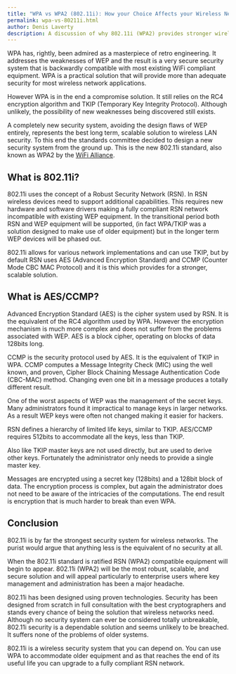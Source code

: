 ```yaml
---
title: "WPA vs WPA2 (802.11i): How your Choice Affects your Wireless Network Security"
permalink: wpa-vs-80211i.html
author: Denis Laverty
description: A discussion of why 802.11i (WPA2) provides stronger wireless security than WiFi Protected Access (WPA) and WEP, why there is a need for a new standard and why you should use it.
---
```

WPA has, rightly, been admired as a masterpiece of retro engineering. It addresses the weaknesses of WEP and the result is a very secure security system that is backwardly compatible with most existing WiFi compliant equipment. WPA is a practical solution that will provide more than adequate security for most wireless network applications.

However WPA is in the end a compromise solution. It still relies on the RC4 encryption algorithm and TKIP (Temporary Key Integrity Protocol). Although unlikely, the possibility of new weaknesses being discovered still exists.

A completely new security system, avoiding the design flaws of WEP entirely, represents the best long term, scalable solution to wireless LAN security. To this end the standards committee decided to design a new security system from the ground up. This is the new 802.11i standard, also known as WPA2 by the [WiFi Alliance](http://www.wi-fi.org/).

## What is 802.11i?

802.11i uses the concept of a Robust Security Network (RSN). In RSN wireless devices need to support additional capabilities. This requires new hardware and software drivers making a fully compliant RSN network incompatible with existing WEP equipment. In the transitional period both RSN and WEP equipment will be supported, (in fact WPA/TKIP was a solution designed to make use of older equipment) but in the longer term WEP devices will be phased out.

802.11i allows for various network implementations and can use TKIP, but by default RSN uses AES (Advanced Encryption Standard) and CCMP (Counter Mode CBC MAC Protocol) and it is this which provides for a stronger, scalable solution.

## What is AES/CCMP?

Advanced Encryption Standard (AES) is the cipher system used by RSN. It is the equivalent of the RC4 algorithm used by WPA. However the encryption mechanism is much more complex and does not suffer from the problems associated with WEP. AES is a block cipher, operating on blocks of data 128bits long.

CCMP is the security protocol used by AES. It is the equivalent of TKIP in WPA. CCMP computes a Message Integrity Check (MIC) using the well known, and proven, Cipher Block Chaining Message Authentication Code (CBC-MAC) method. Changing even one bit in a message produces a totally different result.

One of the worst aspects of WEP was the management of the secret keys. Many administrators found it impractical to manage keys in larger networks. As a result WEP keys were often not changed making it easier for hackers.

RSN defines a hierarchy of limited life keys, similar to TKIP. AES/CCMP requires 512bits to accommodate all the keys, less than TKIP.

Also like TKIP master keys are not used directly, but are used to derive other keys. Fortunately the administrator only needs to provide a single master key.

Messages are encrypted using a secret key (128bits) and a 128bit block of data. The encryption process is complex, but again the administrator does not need to be aware of the intricacies of the computations. The end result is encryption that is much harder to break than even WPA.

## Conclusion

802.11i is by far the strongest security system for wireless networks. The purist would argue that anything less is the equivalent of no security at all.

When the 802.11i standard is ratified RSN (WPA2) compatible equipment will begin to appear. 802.11i (WPA2) will be the most robust, scalable, and secure solution and will appeal particularly to enterprise users where key management and administration has been a major headache.

802.11i has been designed using proven technologies. Security has been designed from scratch in full consultation with the best cryptographers and stands every chance of being the solution that wireless networks need. Although no security system can ever be considered totally unbreakable, 802.11i security is a dependable solution and seems unlikely to be breached. It suffers none of the problems of older systems.

802.11i is a wireless security system that you can depend on. You can use WPA to accommodate older equipment and as that reaches the end of its useful life you can upgrade to a fully compliant RSN network.

